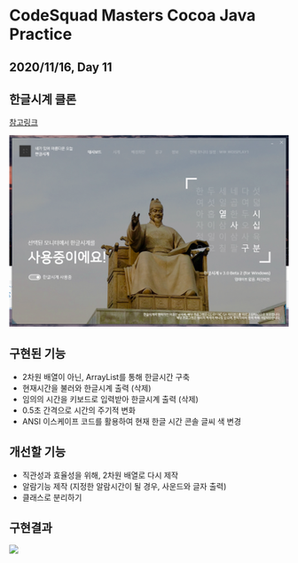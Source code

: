 CodeSquad Masters Cocoa Java Practice
=====================================

2020/11/16, Day 11
-----------------

한글시계 클론
--------------------

[참고링크](https://hangulclock.today/#/main)

![](https://raw.githubusercontent.com/dsa28s/windows-hangul-clock/master/Resources/dashboard-screenshot.png)


구현된 기능
----------

 - 2차원 배열이 아닌, ArrayList를 통해 한글시간 구축
 - 현재시간을 불러와 한글시계 출력 (삭제)
 - 임의의 시간을 키보드로 입력받아 한글시계 출력 (삭제)
 - 0.5초 간격으로 시간의 주기적 변화
 - ANSI 이스케이프 코드를 활용하여 현재 한글 시간 콘솔 글씨 색 변경
 
개선할 기능
----------
 - 직관성과 효율성을 위해, 2차원 배열로 다시 제작
 - 알람기능 제작 (지정한 알람시간이 될 경우, 사운드와 글자 출력)
 - 클래스로 분리하기


 구현결과
 ------
  ![](https://images.velog.io/images/san/post/95015a9f-8d76-4e7e-9e70-b003ae0175b6/%EC%BA%A1%EC%B2%98.PNG)